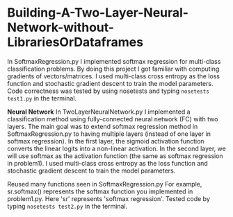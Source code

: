 # Building-A-Two-Layer-Neural-Network-without-LibrariesOrDataframes

In SoftmaxRegression.py I implemented softmax regression for multi-class classification problems. By doing this project I got familiar with computing gradients of vectors/matrices. 
I used multi-class cross entropy as the loss function and stochastic gradient descent to train the model parameters.
Code correctness was tested by using nosetests and typing `nosetests test1.py` in the terminal.

**Neural Network**
In TwoLayerNeuralNetwork.py I implemented a classification method using fully-connected neural network (FC) with two layers.
The main goal was to extend softmax regression method in SoftmaxRegression.py to having multiple layers (instead of one layer in softmax regression).
In the first layer, the sigmoid activation function converts the linear logits into a non-linear activation.
In the second layer, we will use softmax as the activation function (the same as softmax regression in problem1). 
I used multi-class cross entropy as the loss function and stochastic gradient descent to train the model parameters.

Reused many functions seen in SoftmaxRegression.py
For example, sr.softmax() represents the softmax function you implemented in problem1.py.
Here 'sr' represents 'softmax regression'.
Tested code by typing `nosetests test2.py` in the terminal.

